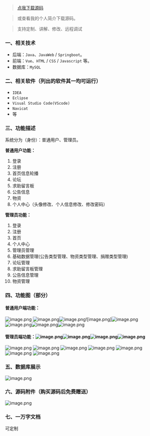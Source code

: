 > [点我下载源码](https://www.notmaker.com/detail/21ceaff2faed4453bb6a74f2758c9538/ghp) 


> 或查看我的个人简介下载源码。

> 支持定制、讲解、修改、远程调试


### 一、相关技术
- 后端：`Java`、`JavaWeb` / `Springboot`。
- 前端：`Vue`、`HTML` / `CSS` / `Javascript` 等。
- 数据库：`MySQL`

### 二、相关软件（列出的软件其一均可运行）
- `IDEA`
- `Eclipse`
- `Visual Studio Code(VScode)`
- `Navicat`
- 等

### 三、功能描述
系统分为（身份）：普通用户、管理员。

**普通用户功能：**
1. 登录
2. 注册
3. 首页信息轮播
4. 论坛
5. 求助留言板
6. 公告信息
7. 物资
8. 个人中心（头像修改、个人信息修改、修改密码）


**管理员功能：**
1. 登录
2. 注册
3. 首页
4. 个人中心
5. 管理员管理
6. 基础数据管理(公告类型管理、物资类型管理、捐赠类型管理)
7. 论坛管理
8. 求助留言板管理
9. 公告信息管理
10. 物资管理

### 四、功能图（部分）

#### 普通用户端功能：
![image.png](https://store.ptcc9.top/notmaker/user_upload/ba15bc64d0b24c178659372c9c4386bd/2024-09-26%2013:42:12_image.png)
![image.png](https://store.ptcc9.top/notmaker/user_upload/ba15bc64d0b24c178659372c9c4386bd/2024-09-26%2013:42:46_image.png)![image.png](https://store.ptcc9.top/notmaker/user_upload/ba15bc64d0b24c178659372c9c4386bd/2024-09-26%2013:51:18_image.png)![image.png]![image.png](https://store.ptcc9.top/notmaker/user_upload/ba15bc64d0b24c178659372c9c4386bd/2024-09-26%2015:49:49_image.png)
![image.png](https://store.ptcc9.top/notmaker/user_upload/ba15bc64d0b24c178659372c9c4386bd/2024-09-26%2014:05:33_image.png)![image.png](https://store.ptcc9.top/notmaker/user_upload/ba15bc64d0b24c178659372c9c4386bd/2024-09-26%2014:06:14_image.png)![image.png](https://store.ptcc9.top/notmaker/user_upload/ba15bc64d0b24c178659372c9c4386bd/2024-09-26%2014:06:42_image.png)
#### 管理员端功能：![image.png](https://store.ptcc9.top/notmaker/user_upload/ba15bc64d0b24c178659372c9c4386bd/2024-09-26%2014:07:47_image.png)![image.png](https://store.ptcc9.top/notmaker/user_upload/ba15bc64d0b24c178659372c9c4386bd/2024-09-26%2014:08:08_image.png)![image.png](https://store.ptcc9.top/notmaker/user_upload/ba15bc64d0b24c178659372c9c4386bd/2024-09-26%2014:08:35_image.png)![image.png](https://store.ptcc9.top/notmaker/user_upload/ba15bc64d0b24c178659372c9c4386bd/2024-09-26%2014:08:52_image.png)
![image.png](https://store.ptcc9.top/notmaker/user_upload/ba15bc64d0b24c178659372c9c4386bd/2024-09-26%2014:09:17_image.png)
![image.png](https://store.ptcc9.top/notmaker/user_upload/ba15bc64d0b24c178659372c9c4386bd/2024-09-26%2015:42:02_image.png)
![image.png](https://store.ptcc9.top/notmaker/user_upload/ba15bc64d0b24c178659372c9c4386bd/2024-09-26%2015:43:43_image.png)
![image.png](https://store.ptcc9.top/notmaker/user_upload/ba15bc64d0b24c178659372c9c4386bd/2024-09-26%2015:21:56_image.png)
![image.png](https://store.ptcc9.top/notmaker/user_upload/ba15bc64d0b24c178659372c9c4386bd/2024-09-26%2015:34:50_image.png)
![image.png](https://store.ptcc9.top/notmaker/user_upload/ba15bc64d0b24c178659372c9c4386bd/2024-09-26%2015:45:39_image.png)
![image.png](https://store.ptcc9.top/notmaker/user_upload/ba15bc64d0b24c178659372c9c4386bd/2024-09-26%2015:46:30_image.png)
### 五、数据库展示
![image.png](https://store.ptcc9.top/notmaker/user_upload/ba15bc64d0b24c178659372c9c4386bd/2024-09-26%2015:09:58_image.png)
### 六、源码附件（购买源码后免费赠送）
![image.png](https://store.ptcc9.top/notmaker/user_upload/ba15bc64d0b24c178659372c9c4386bd/2024-09-26%2014:14:16_image.png)
### 七、一万字文档
可定制
